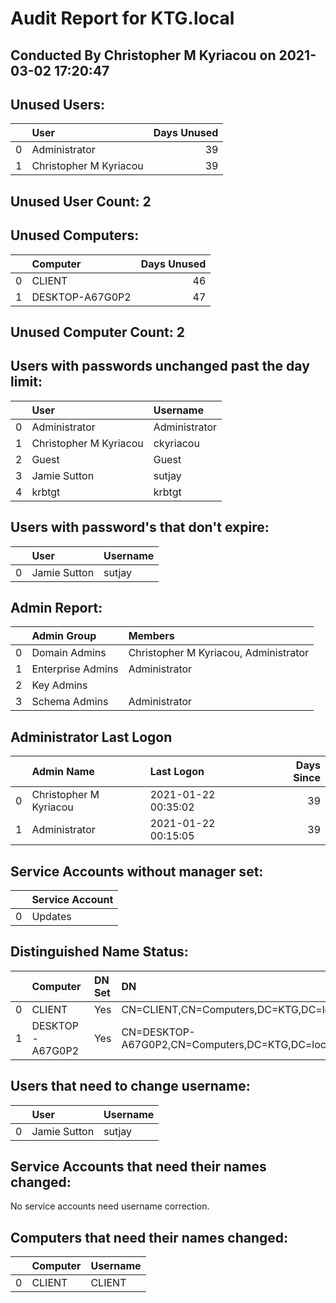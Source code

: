 # Audit Report for KTG.local #

 ## Conducted By Christopher M Kyriacou on 2021-03-02 17:20:47 ##



## Unused Users: ##

|    | User                   |   Days Unused |
|---:|:-----------------------|--------------:|
|  0 | Administrator          |            39 |
|  1 | Christopher M Kyriacou |            39 |
## Unused User Count: 2 ##



## Unused Computers: ##

|    | Computer        |   Days Unused |
|---:|:----------------|--------------:|
|  0 | CLIENT          |            46 |
|  1 | DESKTOP-A67G0P2 |            47 |
## Unused Computer Count: 2 ##

## Users with passwords unchanged past the day limit: ##

|    | User                   | Username      |
|---:|:-----------------------|:--------------|
|  0 | Administrator          | Administrator |
|  1 | Christopher M Kyriacou | ckyriacou     |
|  2 | Guest                  | Guest         |
|  3 | Jamie Sutton           | sutjay        |
|  4 | krbtgt                 | krbtgt        |

## Users with password's that don't expire: ##

|    | User         | Username   |
|---:|:-------------|:-----------|
|  0 | Jamie Sutton | sutjay     |

## Admin Report: ##
|    | Admin Group       | Members                                |
|---:|:------------------|:---------------------------------------|
|  0 | Domain Admins     | Christopher M Kyriacou,  Administrator |
|  1 | Enterprise Admins | Administrator                          |
|  2 | Key Admins        |                                        |
|  3 | Schema Admins     | Administrator                          |

## Administrator Last Logon ##

|    | Admin Name             | Last Logon          |   Days Since |
|---:|:-----------------------|:--------------------|-------------:|
|  0 | Christopher M Kyriacou | 2021-01-22 00:35:02 |          39  |
|  1 | Administrator          | 2021-01-22 00:15:05 |          39  |

## Service Accounts without manager set: ##

|    | Service Account   |
|---:|:------------------|
|  0 | Updates           |

## Distinguished Name Status: ##
|    | Computer        | DN Set   | DN                                              |
|---:|:----------------|:---------|:------------------------------------------------|
|  0 | CLIENT          | Yes      | CN=CLIENT,CN=Computers,DC=KTG,DC=local          |
|  1 | DESKTOP-A67G0P2 | Yes      | CN=DESKTOP-A67G0P2,CN=Computers,DC=KTG,DC=local |

## Users that need to change username: ##

|    | User         | Username   |
|---:|:-------------|:-----------|
|  0 | Jamie Sutton | sutjay     |

## Service Accounts that need their names changed: ##

No service accounts need username correction. 


## Computers that need their names changed: ##

|    | Computer   | Username   |
|---:|:-----------|:-----------|
|  0 | CLIENT     | CLIENT     |